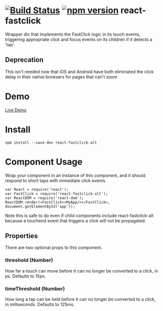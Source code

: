# [![Build Status](https://travis-ci.org/moodysalem/react-fastclick.svg)](https://travis-ci.org/moodysalem/react-fastclick) [![npm version](https://img.shields.io/npm/v/react-fastclick-alt.svg)](https://www.npmjs.com/package/react-fastclick-alt) react-fastclick

Wrapper div that implements the FastClick logic in its touch events, triggering appropriate click and focus events on
its children if it detects a 'tap'.

## Deprecation
This isn't needed now that iOS and Android have both eliminated the click delay in their native browsers for pages that can't zoom

# Demo
[Live Demo](http://moodysalem.github.io/react-fastclick/)

# Install

    npm install --save-dev react-fastclick-alt

# Component Usage
Wrap your component in an instance of this component, and it should respond to short taps with immediate click
events.

    var React = require('react');
    var FastClick = require('react-fastclick-alt');
    var ReactDOM = require('react-dom');
    ReactDOM.render(<FastClick><MyApp/></FastClick>, document.getElementById('app'));
    
Note this is safe to do even if child components include react-fastclick-alt because a touchend event that triggers
a click will not be propagated.

## Properties
There are two optional props to this component.

### threshold (Number)
How far a touch can move before it can no longer be converted to a click, in px. Defaults to 15px.


### timeThreshold (Number)
How long a tap can be held before it can no longer be converted to a click, in milliseconds. Defaults to 125ms.
